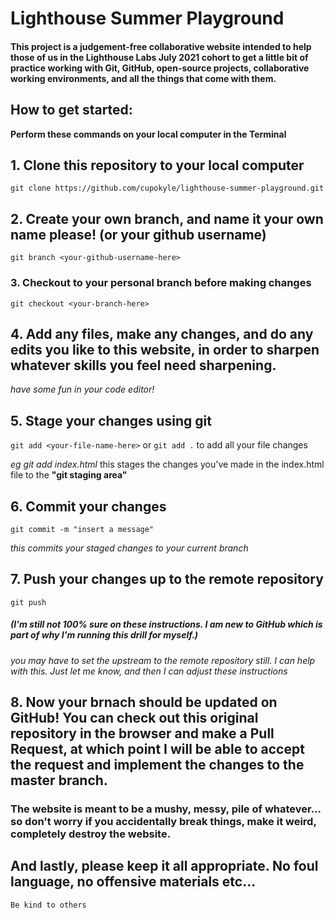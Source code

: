 # Lighthouse Summer Playground

#### This project is a judgement-free collaborative website intended to help those of us in the Lighthouse Labs July 2021 cohort to get a little bit of practice working with Git, GitHub, open-source projects, collaborative working environments, and all the things that come with them.

## How to get started:

**Perform these commands on your local computer in the Terminal**

## 1. Clone this repository to your local computer

`git clone https://github.com/cupokyle/lighthouse-summer-playground.git`

## 2. Create your own branch, and name it your own name please! (or your github username)

`git branch <your-github-username-here>`

### 3. Checkout to your personal branch before making changes

`git checkout <your-branch-here>`

## 4. Add any files, make any changes, and do any edits you like to this website, in order to sharpen whatever skills you feel need sharpening.

_have some fun in your code editor!_

## 5. Stage your changes using git

`git add <your-file-name-here>` or `git add .` to add all your file changes

_eg git add index.html_ this stages the changes you've made in the index.html file to the **"git staging area"**

## 6. Commit your changes

`git commit -m "insert a message"`

_this commits your staged changes to your current branch_

## 7. Push your changes up to the remote repository

`git push`

##### (I'm still not 100% sure on these instructions. I am new to GitHub which is part of why I'm running this drill for myself.)

_you may have to set the upstream to the remote repository still. I can help with this. Just let me know, and then I can adjust these instructions_

## 8. Now your brnach should be updated on GitHub! You can check out this original repository in the browser and make a Pull Request, at which point I will be able to accept the request and implement the changes to the master branch.

### The website is meant to be a mushy, messy, pile of whatever... so don't worry if you accidentally break things, make it weird, completely destroy the website.

## And lastly, please keep it all appropriate. No foul language, no offensive materials etc...

`Be kind to others`
